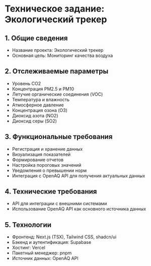 # Техническое задание: Экологический трекер

## 1. Общие сведения
- Название проекта: Экологический трекер
- Основная цель: Мониторинг качества воздуха

## 2. Отслеживаемые параметры
- Уровень CO2
- Концентрация PM2.5 и PM10
- Летучие органические соединения (VOC)
- Температура и влажность
- Атмосферное давление
- Концентрация озона (O3)
- Диоксид азота (NO2)
- Диоксид серы (SO2)

## 3. Функциональные требования
- Регистрация и хранение данных
- Визуализация показателей
- Формирование отчетов
- Настройка пороговых значений
- Уведомления о превышении норм
- Интеграция с OpenAQ API для получения актуальных данных

## 4. Технические требования
- API для интеграции с внешними системами
- Использование OpenAQ API как основного источника данных

## 5. Технологии
- Фронтенд: Next.js (TSX), Tailwind CSS, shadcn/ui
- Бэкенд и аутентификация: Supabase
- Хостинг: Vercel
- Пакетный менеджер: pnpm
- Источник данных: OpenAQ API